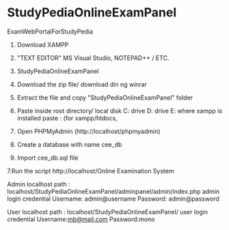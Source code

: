 # StudyPediaOnlineExamPanel
 ExamWebPortalForStudyPedia





1. Download XAMPP

2. "TEXT EDITOR" MS Visual Studio, NOTEPAD++ / ETC.

3. StudyPediaOnlineExamPanel

4. Download the zip file/ download din ng winrar

5. Extract the file and copy "StudyPediaOnlineExamPanel" folder

6. Paste inside root directory/  local disk C: drive D: drive E: where xampp is installed paste : (for xampp/htdocs, 

7. Open PHPMyAdmin (http://localhost/phpmyadmin)

8. Create a database with name cee_db

6. Import cee_db.sql file

7.Run the script http://localhost/Online Examination System



Admin localhost path : localhost/StudyPediaOnlineExamPanel/adminpanel/admin/index.php
admin login credential
Username: admin@username
Password: admin@password

User localhost path : localhost/StudyPediaOnlineExamPanel/
user login credential
Username:mb@mail.com
Password:mono
